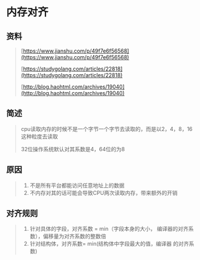# 内存对齐

## 资料

> [https://www.jianshu.com/p/49f7e6f56568](https://www.jianshu.com/p/49f7e6f56568)
>
> [https://studygolang.com/articles/22818](https://studygolang.com/articles/22818)
>
> [http://blog.haohtml.com/archives/19040](http://blog.haohtml.com/archives/19040)

## 简述

> cpu读取内存的时候不是一个字节一个字节去读取的，而是以2，4，8，16这种粒度去读取
>
> 32位操作系统默认对其系数是4，64位的为8

## 原因

> 1. 不是所有平台都能访问任意地址上的数据
> 2. 不内存对其的话可能会导致CPU两次读取内存，带来额外的开销

## 对齐规则

> 1. 针对具体的字段，对齐系数 = min（字段本身的大小， 编译器的对齐系数），偏移量为对齐系数的整数倍
> 2. 针对结构体，对齐系数= min\(结构体中字段最大的值，编译器 的对齐系数\)




